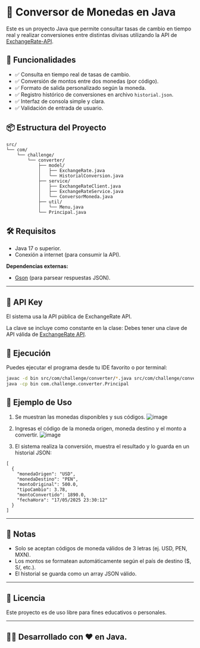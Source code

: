 # 💱 Conversor de Monedas en Java

Este es un proyecto Java que permite consultar tasas de cambio en tiempo real y realizar conversiones entre distintas divisas utilizando la API de [ExchangeRate-API](https://www.exchangerate-api.com/).

## 🚀 Funcionalidades

- ✅ Consulta en tiempo real de tasas de cambio.
- ✅ Conversión de montos entre dos monedas (por código).
- ✅ Formato de salida personalizado según la moneda.
- ✅ Registro histórico de conversiones en archivo `historial.json`.
- ✅ Interfaz de consola simple y clara.
- ✅ Validación de entrada de usuario.

## 📦 Estructura del Proyecto

```plaintext
src/
└── com/
    └── challenge/
        └── converter/
            ├── model/
            │   ├── ExchangeRate.java
            │   └── HistorialConversion.java
            ├── service/
            │   ├── ExchangeRateClient.java
            │   ├── ExchangeRateService.java
            │   └── ConversorMoneda.java
            ├── util/
            │   └── Menu.java
            └── Principal.java
```

## 🛠️ Requisitos

- Java 17 o superior.
- Conexión a internet (para consumir la API).

**Dependencias externas:**

- [Gson](https://github.com/google/gson) (para parsear respuestas JSON).

---

## 🔐 API Key

El sistema usa la API pública de ExchangeRate API.

La clave se incluye como constante en la clase:
Debes tener una clave de API válida de [ExchangeRate API](https://www.exchangerate-api.com/).


## 🧪 Ejecución

Puedes ejecutar el programa desde tu IDE favorito o por terminal:

```bash
javac -d bin src/com/challenge/converter/*.java src/com/challenge/converter/**/*.java
java -cp bin com.challenge.converter.Principal
```

## 🧮 Ejemplo de Uso

1. Se muestran las monedas disponibles y sus códigos.
   ![image](https://github.com/user-attachments/assets/322d9bb3-23cd-4cc9-b811-95eca63f1663)

2. Ingresas el código de la moneda origen, moneda destino y el monto a convertir.
![image](https://github.com/user-attachments/assets/00d805f8-69e0-490a-be50-f9a64c2c44e5)

3. El sistema realiza la conversión, muestra el resultado y lo guarda en un historial JSON:
```plaintext
[
  {
    "monedaOrigen": "USD",
    "monedaDestino": "PEN",
    "montoOriginal": 500.0,
    "tipoCambio": 3.78,
    "montoConvertido": 1890.0,
    "fechaHora": "17/05/2025 23:30:12"
  }
]

```

---

## 📌 Notas

- Solo se aceptan códigos de moneda válidos de 3 letras (ej. USD, PEN, MXN).
- Los montos se formatean automáticamente según el país de destino ($, S/, etc.).
- El historial se guarda como un array JSON válido.

---

## 📄 Licencia

Este proyecto es de uso libre para fines educativos o personales.

---

## 👨‍💻 Desarrollado con ❤️ en Java.
